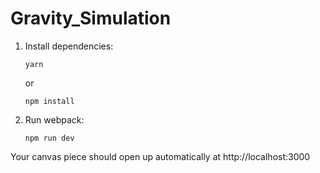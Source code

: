 # Gravity_Simulation

1.  Install dependencies:

        yarn

    or

        npm install

2.  Run webpack:

        npm run dev

Your canvas piece should open up automatically at http://localhost:3000 
